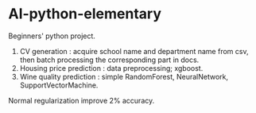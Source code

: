 # AI-python-elementary
Beginners' python project.
1. CV generation : acquire school name and department name from csv, then batch processing the corresponding part in docs.
2. Housing price prediction : data preprocessing; xgboost.
3. Wine quality prediction : simple RandomForest, NeuralNetwork, SupportVectorMachine.

Normal regularization improve 2% accuracy.
